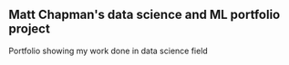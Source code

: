 ## Matt Chapman's data science and ML portfolio project

Portfolio showing my work done in data science field
